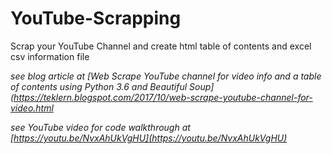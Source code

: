 # YouTube-Scrapping
Scrap your YouTube Channel and create html table of contents and excel csv information file

*see blog article at
[Web Scrape YouTube channel for video info and a table of contents using Python 3.6 and Beautiful Soup](https://teklern.blogspot.com/2017/10/web-scrape-youtube-channel-for-video.html*

*see YouTube video for code walkthrough at [https://youtu.be/NvxAhUkVgHU](https://youtu.be/NvxAhUkVgHU)*

